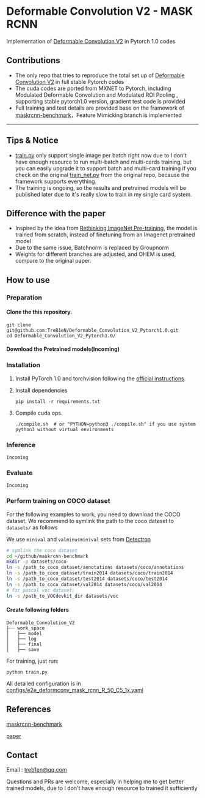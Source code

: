 # Deformable Convolution V2 - MASK RCNN

Implementation of [Deformable Convolution V2](https://arxiv.org/abs/1811.11168) in Pytorch 1.0 codes

## Contributions

- The only repo that tries to reproduce the total set up of  [Deformable Convolution V2](https://arxiv.org/abs/1811.11168)  in full stable Pytorch codes
- The cuda codes are ported from MXNET to Pytorch, including Modulated Deformable Convolution and Modulated ROI Pooling , supporting stable pytorch1.0 version, gradient test code is provided
- Full training and test details are provided base on the framework of [maskrcnn-benchmark](https://github.com/facebookresearch/maskrcnn-benchmark)，Feature Mimicking branch is implemented

------

## Tips & Notice

- [train.py](https://github.com/TreB1eN/Deformable_Convolution_V2_Pytorch1.0/blob/master/train.py) only support single image per batch right now due to I don't have enough resource to run multi-batch and multi-cards training, but you can easily upgrade it to support batch and multi-card training if you check on the original [train_net.py](https://github.com/facebookresearch/maskrcnn-benchmark/blob/master/tools/train_net.py) from the original repo, because the framework supports everything.
- The training is ongoing, so the results and pretrained models will be published later due to it's really slow to train in my single card system.

## Difference with the paper

- Inspired by the idea from [Rethinking ImageNet Pre-training](https://arxiv.org/abs/1811.08883), the model is trained from scratch, instead of finetuning from an Imagenet pretrained model
- Due to the same issue, Batchnorm is replaced by Groupnorm
- Weights for different branches are adjusted, and OHEM is used, compare to the original paper.

## How to use

### Preparation

#### Clone the this repository.

```shell
git clone git@github.com:TreB1eN/Deformable_Convolution_V2_Pytorch1.0.git
cd Deformable_Convolution_V2_Pytorch1.0/
```

#### Download the Pretrained models(Incoming)

### Installation 

1. Install PyTorch 1.0 and torchvision following the [official instructions](https://pytorch.org/).

2. Install dependencies

   ```shell
   pip install -r requirements.txt
   ```

3. Compile cuda ops.

   ```shell
   ./compile.sh  # or "PYTHON=python3 ./compile.sh" if you use system python3 without virtual environments
   ```

### Inference

```shell
Incoming
```

### Evaluate

```shell
Incoming
```

### Perform training on COCO dataset

For the following examples to work, you need to download the COCO dataset.
We recommend to symlink the path to the coco dataset to `datasets/` as follows

We use `minival` and `valminusminival` sets from [Detectron](https://github.com/facebookresearch/Detectron/blob/master/detectron/datasets/data/README.md#coco-minival-annotations)

```bash
# symlink the coco dataset
cd ~/github/maskrcnn-benchmark
mkdir -p datasets/coco
ln -s /path_to_coco_dataset/annotations datasets/coco/annotations
ln -s /path_to_coco_dataset/train2014 datasets/coco/train2014
ln -s /path_to_coco_dataset/test2014 datasets/coco/test2014
ln -s /path_to_coco_dataset/val2014 datasets/coco/val2014
# for pascal voc dataset:
ln -s /path_to_VOCdevkit_dir datasets/voc
```

#### Create following folders 

```shell
Deformable_Convolution_V2
├── work_space
│   ├── model
│   ├── log
│   ├── final
│   ├── save
```

For training, just run:

```shell
python train.py 
```

All detailed configuration is in [configs/e2e_deformconv_mask_rcnn_R_50_C5_1x.yaml](https://github.com/TreB1eN/Deformable_Convolution_V2_Pytorch1.0/blob/master/configs/e2e_deformconv_mask_rcnn_R_50_C5_1x.yaml)

## References

[maskrcnn-benchmark](https://github.com/facebookresearch/maskrcnn-benchmark)

[paper](https://arxiv.org/abs/1811.11168) 

## Contact

Email : treb1en@qq.com

Questions and PRs are welcome, especially in helping me to get better trained models, due to I don't have enough resource to trained it sufficiently